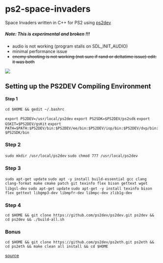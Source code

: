 # ps2-space-invaders

Space Invaders written in C++ for PS2 using [ps2dev](https://github.com/ps2dev/ps2dev)

##### Note: This is experimental and broken !!!
- audio is not working (program stalls on SDL_INIT_AUDIO)
- minimal performance issue
- ~~enemy shooting is not working (not sure if rand or deltatime issue) edit: it was both~~ 

![](https://user-images.githubusercontent.com/1466920/106803964-11b90400-6665-11eb-9f41-9aba810eb7c2.png)

## Setting up the PS2DEV Compiling Environment

#### Step 1
`cd $HOME && gedit ~/.bashrc`

`export PS2DEV=/usr/local/ps2dev`
`export PS2SDK=$PS2DEV/ps2sdk`
`export GSKIT=$PS2DEV/gsKit`
`export PATH=$PATH:$PS2DEV/bin:$PS2DEV/ee/bin:$PS2DEV/iop/bin:$PS2DEV/dvp/bin:$PS2SDK/bin`

### Step 2

`sudo mkdir /usr/local/ps2dev`
`sudo chmod 777 /usr/local/ps2dev`

### Step 3

`sudo apt-get update`
`sudo apt -y install build-essential gcc clang clang-format make cmake patch git texinfo flex bison gettext wget libgsl-dev`
`sudo apt-get update`
`sudo apt-get -y install texinfo bison flex gettext libgmp3-dev libmpfr-dev libmpc-dev zlib1g-dev`

### Step 4

`cd $HOME && git clone https://github.com/ps2dev/ps2dev.git ps2dev && cd ps2dev && ./build-all.sh`

### Bonus 

`cd $HOME && git clone https://github.com/ps2dev/ps2eth.git ps2eth && cd ps2eth && make clean all install && cd $HOME`

[source](https://www.ps2-home.com/forum/viewtopic.php?t=9488)
